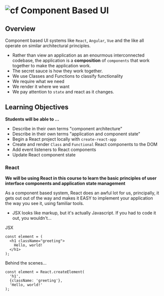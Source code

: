 ![cf](http://i.imgur.com/7v5ASc8.png) Component Based UI
========================================================

## Overview
Component based UI systems like `React`, `Angular`, `Vue` and the like all operate on similar architectural principles.

* Rather than view an application as an enourmous interconnected codebase, the application is a **composition** of `components` that work together to make the application work.
* The secret sauce is how they work together.
* We use Classes and Functions to classify functionality
* We require what we need
* We render it where we want
* We pay attention to `state` and react as it changes.

## Learning Objectives
**Students will be able to ...**
* Describe in their own terms "component architecture"
* Describe in their own terms "application and component state"
* Begin a React project locally with `create-react-app`
* Create and render `Class` and `Functional` React components to the DOM
* Add event listeners to React components
* Update React component state

### React
**We will be using React in this course to learn the basic principles of user interface components and application state management**

As a component based system, React does an awful lot for us, principally, it gets out out of the way and makes it EASY to implement your application the way you see it, using familiar tools.

* JSX looks like markup, but it's actually Javascript. If you had to code it out, you wouldn't...

JSX
```
const element = (
  <h1 className="greeting">
    Hello, world!
  </h1>
);
```
Behind the scenes...
```
const element = React.createElement(
  'h1',
  {className: 'greeting'},
  'Hello, world!'
);
```
